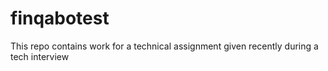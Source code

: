 # finqabotest
This repo contains work for a technical assignment given recently during a tech interview
